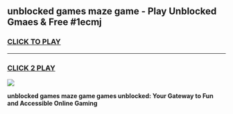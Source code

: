 
## unblocked games maze game - Play Unblocked Gmaes & Free #1ecmj
<h3>
<a href="https://premium.freeplayer.one?title=unblocked_games_maze_game&ref=01M">CLICK TO PLAY</a></h3>
<hr>

<h3>
<a href="https://premium.freeplayer.one?title=unblocked_games_maze_game&ref=01M">CLICK 2 PLAY</a>
  
</h3>

<a href="https://premium.freeplayer.one?title=unblocked_games_maze_game&ref=01M"><img src="https://clearcache.store/games.png"></a>


**unblocked games maze game games unblocked: Your Gateway to Fun and Accessible Online Gaming**
